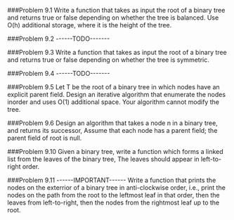 ###Problem 9.1
Write a function that takes as input the root of a binary tree and returns true or false depending on whether the tree is balanced. Use O(h) additional storage, where it is the height of the tree.

###Problem 9.2 ------TODO-------

###Problem 9.3
Write a function that takes as input the root of a binary tree and returns true or false depending on whether the tree is symmetric.

###Problem 9.4 ------TODO-------

###Problem 9.5
Let T be the root of a binary tree in which nodes have an explicit parent field. Design an iterative algorithm that enumerate the nodes inorder and uses O(1) additional space. Your algorithm cannot modify the tree.

###Problem 9.6
Design an algorithm that takes a node n in a binary tree, and returns its successor, Assume that each node has a parent field; the parent field of root is null.

###Problem 9.10
Given a binary tree, write a function which forms a linked list from the leaves of the binary tree, The leaves should appear in left-to-right order.

###Problem 9.11 ------IMPORTANT------
Write a function that prints the nodes on the exterrior of a binary tree in anti-clockwise order, i.e., print the nodes on the path from the root to the leftmost leaf in that order, then the leaves from left-to-right, then the nodes from the rightmost leaf up to the root.